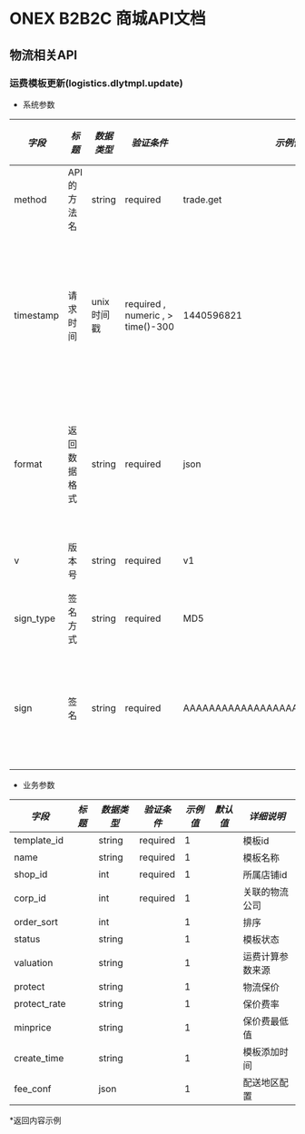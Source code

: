 # ONEX B2B2C 商城API文档

## 物流相关API

### 运费模板更新(logistics.dlytmpl.update)

* 系统参数

| *字段* | *标题* | *数据类型* | *验证条件* | *示例值* | *默认值* | *详细说明* |
| ------------- | ------------- | ------------- | ------------- | ------------- | ------------- | ------------- |
| method | API的方法名 | string | required | trade.get | null | 标识请求的是哪个API |
| timestamp | 请求时间 | unix时间戳 | required , numeric , > time()-300 | 1440596821 | null | 标识API请求的发起时间，如果超时300秒则拒绝请求 |
| format | 返回数据格式 | string | required | json | json | 返回数据是json格式的，目前只支持json |
| v | 版本号 | string | required | v1 | null | 标识该接口的版本 |
| sign_type | 签名方式 | string | required | MD5 | null | 标识签名算法 |
| sign | 签名 | string | required | AAAAAAAAAAAAAAAAAAAAAAAAAAAAAAAAA | null | 数据签名，32位长度16进制数字 |


* 业务参数

| *字段* | *标题* | *数据类型* | *验证条件* | *示例值* | *默认值* | *详细说明* |
| ------------- | ------------- | ------------- | ------------- | ------------- | ------------- | ------------- |
| template_id |  | string | required | 1 |  | 模板id |
| name |  | string | required | 1 |  | 模板名称 |
| shop_id |  | int | required | 1 |  | 所属店铺id |
| corp_id |  | int | required | 1 |  | 关联的物流公司 |
| order_sort |  | int |  | 1 |  | 排序 |
| status |  | string |  | 1 |  | 模板状态 |
| valuation |  | string |  | 1 |  | 运费计算参数来源 |
| protect |  | string |  | 1 |  | 物流保价 |
| protect_rate |  | string |  | 1 |  | 保价费率 |
| minprice |  | string |  | 1 |  | 保价费最低值 |
| create_time |  | string |  | 1 |  | 模板添加时间 |
| fee_conf |  | json |  | 1 |  | 配送地区配置 |


*返回内容示例

```



```

